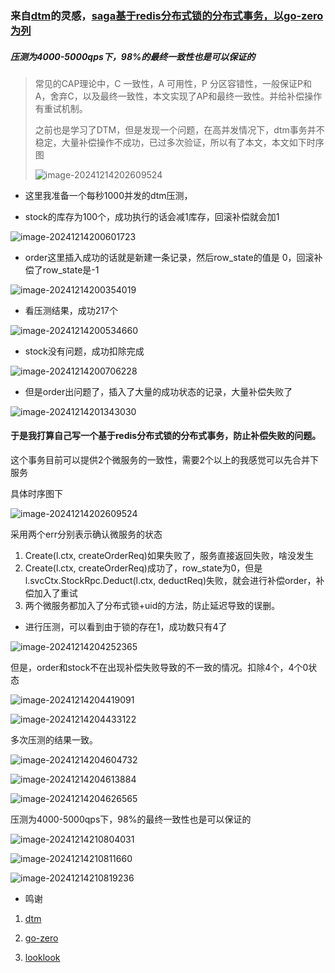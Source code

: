 ### 来自[dtm](https://dtm.pub/ref/gozero.html)的灵感，[saga基于redis分布式锁的分布式事务，以go-zero为列](https://github.com/H-H1/SAGA-go-zero)

##### 压测为4000-5000qps下，98%的最终一致性也是可以保证的

> 常见的CAP理论中，C 一致性，A 可用性，P 分区容错性，一般保证P和A，舍弃C，以及最终一致性，本文实现了AP和最终一致性。并给补偿操作有重试机制。
>
> 之前也是学习了DTM，但是发现一个问题，在高并发情况下，dtm事务并不稳定，大量补偿操作不成功，已过多次验证，所以有了本文，本文如下时序图
>
> ![image-20241214202609524](https://github.com/user-attachments/assets/cd42f34d-a3d8-4f31-823e-a12eaddfa56e)

- 这里我准备一个每秒1000并发的dtm压测，

- stock的库存为100个，成功执行的话会减1库存，回滚补偿就会加1

![image-20241214200601723](https://github.com/user-attachments/assets/90856cd0-8150-4a9a-aa9a-1ca9bb7148cd)


- order这里插入成功的话就是新建一条记录，然后row_state的值是 0，回滚补偿了row_state是-1

![image-20241214200354019](https://github.com/user-attachments/assets/742dbe3d-e76c-4ce1-a7d3-96ebde8f2d09)


- 看压测结果，成功217个

![image-20241214200534660](https://github.com/user-attachments/assets/b6999b00-6ac4-4037-9f3a-2efe48a30e72)


- stock没有问题，成功扣除完成

![image-20241214200706228](https://github.com/user-attachments/assets/46e99d56-f299-4606-8096-0016a7c74ae5)


- 但是order出问题了，插入了大量的成功状态的记录，大量补偿失败了

![image-20241214201343030](https://github.com/user-attachments/assets/4a8dd73a-72c7-4416-b17b-78c308278b65)


#### 于是我打算自己写一个基于redis分布式锁的分布式事务，防止补偿失败的问题。

这个事务目前可以提供2个微服务的一致性，需要2个以上的我感觉可以先合并下服务

具体时序图下

![image-20241214202609524](https://github.com/user-attachments/assets/cd42f34d-a3d8-4f31-823e-a12eaddfa56e)


采用两个err分别表示确认微服务的状态

1. Create(l.ctx, createOrderReq)如果失败了，服务直接返回失败，啥没发生
2. Create(l.ctx, createOrderReq)成功了，row_state为0，但是l.svcCtx.StockRpc.Deduct(l.ctx, deductReq)失败，就会进行补偿order，补偿加入了重试
3. 两个微服务都加入了分布式锁+uid的方法，防止延迟导致的误删。

- 进行压测，可以看到由于锁的存在1，成功数只有4了

![image-20241214204252365](https://github.com/user-attachments/assets/f2de42e3-ce75-468f-ace1-5d73c80c8b38)


但是，order和stock不在出现补偿失败导致的不一致的情况。扣除4个，4个0状态

![image-20241214204419091](https://github.com/user-attachments/assets/bb53d5ea-09ce-4a54-aca5-0f694326c450)

![image-20241214204433122](https://github.com/user-attachments/assets/1909edd3-0ee3-4282-b652-391618e014e1)



多次压测的结果一致。

![image-20241214204604732](https://github.com/user-attachments/assets/975df20c-76b4-42da-b80a-0eb13b881130)

![image-20241214204613884](https://github.com/user-attachments/assets/e748435e-fc9a-488f-95c0-176518141234)


![image-20241214204626565](https://github.com/user-attachments/assets/2046eedb-c117-41f5-8720-07246d1c0946)



压测为4000-5000qps下，98%的最终一致性也是可以保证的

![image-20241214210804031](https://github.com/user-attachments/assets/f6485935-cff3-481c-b66a-7b2ba6aaebb1)


![image-20241214210811660](https://github.com/user-attachments/assets/ab54f6f0-331b-4fa9-b441-a2131b722b6d)

![image-20241214210819236](https://github.com/user-attachments/assets/78009ccb-2af8-4793-9243-9bf21cf0b445)

- 鸣谢

1. [dtm](https://github.com/dtm-labs/dtm)

2. [go-zero](https://github.com/zeromicro/go-zero)

3. [looklook](https://github.com/zeromicro/go-zero)

   

